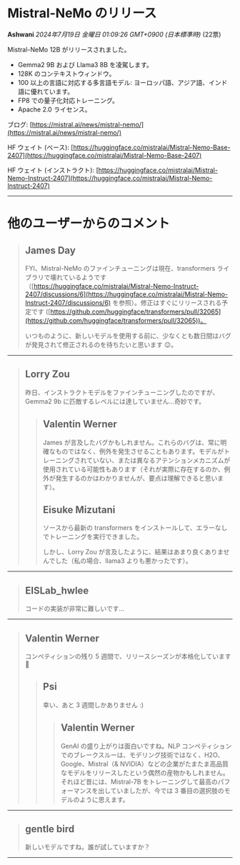 # Mistral-NeMo のリリース

**Ashwani** *2024年7月19日 金曜日 01:09:26 GMT+0900 (日本標準時)* (22票)

Mistral-NeMo 12B がリリースされました。

- Gemma2 9B および Llama3 8B を凌駕します。
- 128K のコンテキストウィンドウ。
- 100 以上の言語に対応する多言語モデル: ヨーロッパ語、アジア語、インド語に優れています。
- FP8 での量子化対応トレーニング。
- Apache 2.0 ライセンス。

ブログ: [https://mistral.ai/news/mistral-nemo/](https://mistral.ai/news/mistral-nemo/)

HF ウェイト (ベース): [https://huggingface.co/mistralai/Mistral-Nemo-Base-2407](https://huggingface.co/mistralai/Mistral-Nemo-Base-2407)

HF ウェイト (インストラクト): [https://huggingface.co/mistralai/Mistral-Nemo-Instruct-2407](https://huggingface.co/mistralai/Mistral-Nemo-Instruct-2407)

---

# 他のユーザーからのコメント

> ## James Day
> 
> FYI、Mistral-NeMo のファインチューニングは現在、transformers ライブラリで壊れているようです（[https://huggingface.co/mistralai/Mistral-Nemo-Instruct-2407/discussions/6](https://huggingface.co/mistralai/Mistral-Nemo-Instruct-2407/discussions/6) を参照）。修正はすぐにリリースされる予定です ([https://github.com/huggingface/transformers/pull/32065](https://github.com/huggingface/transformers/pull/32065))。
> 
> いつものように、新しいモデルを使用する前に、少なくとも数日間はバグが発見されて修正されるのを待ちたいと思います 😉。
> 
> 
> 
---
> ## Lorry Zou
> 
> 昨日、インストラクトモデルをファインチューニングしたのですが、Gemma2 9b に匹敵するレベルには達していません…奇妙です。
> 
> 
> 
> > ## Valentin Werner
> > 
> > James が言及したバグかもしれません。これらのバグは、常に明確なものではなく、例外を発生させることもあります。モデルがトレーニングされていない、または異なるアテンションメカニズムが使用されている可能性もあります（それが実際に存在するのか、例外が発生するのかはわかりませんが、要点は理解できると思います）。
> > 
> > 
> > 
> > ## Eisuke Mizutani
> > 
> > ソースから最新の transformers をインストールして、エラーなしでトレーニングを実行できました。
> > 
> > しかし、Lorry Zou が言及したように、結果はあまり良くありませんでした（私の場合、llama3 よりも悪かったです）。
> > 
> > 
> > 
---
> ## EISLab_hwlee
> 
> コードの実装が非常に難しいです…
> 
> 
> 
---
> ## Valentin Werner
> 
> コンペティションの残り 5 週間で、リリースシーズンが本格化しています 🚀
> 
> 
> 
> > ## Psi
> > 
> > 幸い、あと 3 週間しかありません :)
> > 
> > 
> > 
> > > ## Valentin Werner
> > > 
> > > GenAI の盛り上がりは面白いですね。NLP コンペティションでのブレークスルーは、モデリング技術ではなく、H2O、Google、Mistral（& NVIDIA）などの企業がたまたま高品質なモデルをリリースしたという偶然の産物かもしれません。それほど昔には、Mistral-7B をトレーニングして最高のパフォーマンスを出していましたが、今では 3 番目の選択肢のモデルのように思えます。
> > > 
> > > 
> > > 
---
> ## gentle bird
> 
> 新しいモデルですね。誰が試していますか？
> 
> 
> 
---

